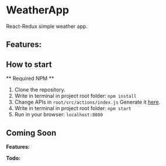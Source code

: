# WeatherApp

React-Redux simple weather app.

## Features:

## How to start

** Required NPM **

1. Clone the repository.
2. Write in terminal in project root folder:
`npm install`
3. Change APIs in 
`root/src/actions/index.js`
Generate it [here](https://openweathermap.org/current).
4. Write in terminal in project root folder:
`npm start`
5. Run in your browser:
`localhost:8080`

## Coming Soon
**Features:**


**Todo:**



